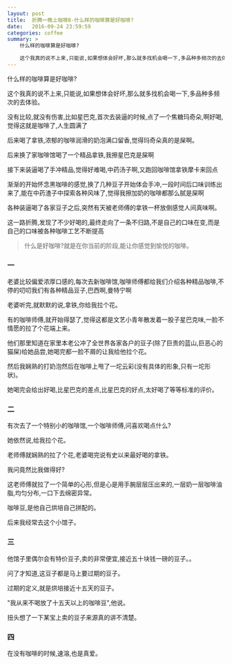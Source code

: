 ```yaml
---
layout: post
title:  折腾一晚上咖啡8-什么样的咖啡算是好咖啡?
date:   2016-09-24 23:59:59
categories: coffee
summary: >
    什么样的咖啡算是好咖啡?

    这个我真的说不上来,只能说,如果想体会好坏,那么就多找机会喝一下,多品种多频次的去体验。
---
```


什么样的咖啡算是好咖啡?

这个我真的说不上来,只能说,如果想体会好坏,那么就多找机会喝一下,多品种多频次的去体验。

没有比较,就没有伤害,比如星巴克,首次去装逼的时候,点了一个焦糖玛奇朵,啊好喝,觉得这就是咖啡了,人生圆满了

后来喝了拿铁,浓郁的咖啡润滑的奶泡满口留香,觉得玛奇朵真的是屎啊。

后来换了家咖啡馆喝了一个精品拿铁,我擦星巴克是屎啊

接下来装逼喝了手冲精品,觉得好难喝,中药汤子啊,又跑回咖啡馆拿铁摩卡来回点

渐渐的开始怀念黑咖啡的感觉,换了几种豆子开始体会手冲,一段时间后口味训练出来了,能在中药渣子中探索各种风味了,觉得我擦加奶的咖啡都那么腻是屎啊

各种装逼喝了各家豆子之后,突然有天被老师傅的拿铁一杯放倒感觉人间真味啊。

这一路折腾,发现了不少好喝的,最终走向了一条不归路,不是自己的口味在变,而是自己的口味被各种咖啡工艺不断提高

> 什么是好咖啡?就是在你当前的阶段,能让你感觉到愉悦的咖啡。

### 一

老婆比较偏爱浓厚口感的,每次去新咖啡馆,咖啡师傅都给我们介绍各种精品咖啡,不停的叨叨我们有各种精品豆子,巴西啊,曼特宁啊

老婆听完,就默默的说,拿铁,你给我拉个花。

有的咖啡师傅,就开始得瑟了,觉得这都是文艺小青年散发着一股子星巴克味,一脸不情愿的拉了个花端上来。

他们那里知道在家里本老公冲了全世界各家各户的豆子(除了巨贵的蓝山,巨恶心的猫屎)给她品尝,她喝完都一脸不屑的让我给他拉个花。

然后我娴熟的打奶泡然后在咖啡上甩了一坨云彩(没有具体的形象,只有一坨形状)。

她喝完会给出好喝,比星巴克的差点,比星巴克的好点,太好喝了等等标准的评价。

### 二

有次去了一个特别小的咖啡馆,一个咖啡师傅,问喜欢喝点什么?

她依然说,给我拉个花。

老师傅就娴熟的拉了个花,老婆喝完说有史以来最好喝的拿铁。

我问竟然比我做得好?

这老师傅就拉了一个简单的心形,但是心是用手腕层层压出来的,一层奶一层咖啡油脂,均匀分布,一口下去绵密异常。

咖啡豆,是他自己烘培自己拼配的。

后来我经常去这个小馆子。

### 三

他馆子里偶尔会有特价豆子,卖的非常便宜,接近五十块钱一磅的豆子。。

问了才知道,这豆子都是马上要过期的豆子。

过期的定义,就是烘培接近十五天的豆子。

"我从来不喝放了十五天以上的咖啡豆",他说。

扭头想了一下某宝上卖的豆子来源真的讲不清楚。

### 四

在没有咖啡的时候,速溶,也是真爱。

























